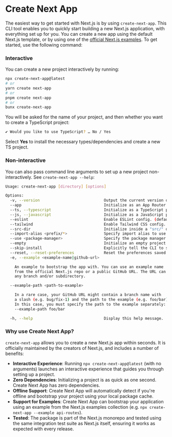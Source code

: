 # Create Next App

The easiest way to get started with Next.js is by using `create-next-app`. This CLI tool enables you to quickly start building a new Next.js application, with everything set up for you. You can create a new app using the default Next.js template, or by using one of the [official Next.js examples](https://github.com/vercel/next.js/tree/canary/examples). To get started, use the following command:

### Interactive

You can create a new project interactively by running:

```bash
npx create-next-app@latest
# or
yarn create next-app
# or
pnpm create next-app
# or
bunx create-next-app
```

You will be asked for the name of your project, and then whether you want to
create a TypeScript project:

```bash
✔ Would you like to use TypeScript? … No / Yes
```

Select **Yes** to install the necessary types/dependencies and create a new TS project.

### Non-interactive

You can also pass command line arguments to set up a new project
non-interactively. See `create-next-app --help`:

```bash
Usage: create-next-app [directory] [options]

Options:
  -v, --version                            Output the current version of create-next-app.
  --app                                    Initialize as an App Router project. (default)
  --ts, --typescript                       Initialize as a TypeScript project. (default)
  --js, --javascript                       Initialize as a JavaScript project.
  --eslint                                 Enable ESLint config. (default)
  --tailwind                               Enable Tailwind CSS config. (default)
  --src-dir                                Initialize inside a "src/" directory.
  --import-alias <prefix/*>                Specify import alias to use. (default: "@/*")
  --use <package-manager>                  Specify the package manager to use. (choices: "npm", "pnpm", "yarn", "bun")
  --empty                                  Initialize an empty project.
  --skip-install                           Explicitly tell the CLI to skip installing packages.
  --reset, --reset-preferences             Reset the preferences saved for create-next-app.
  -e, --example <example-name|github-url>

    An example to bootstrap the app with. You can use an example name
    from the official Next.js repo or a public GitHub URL. The URL can use
    any branch and/or subdirectory.

  --example-path <path-to-example>

    In a rare case, your GitHub URL might contain a branch name with
    a slash (e.g. bug/fix-1) and the path to the example (e.g. foo/bar).
    In this case, you must specify the path to the example separately:
    --example-path foo/bar

  -h, --help                               Display this help message.
```

### Why use Create Next App?

`create-next-app` allows you to create a new Next.js app within seconds. It is officially maintained by the creators of Next.js, and includes a number of benefits:

- **Interactive Experience**: Running `npx create-next-app@latest` (with no arguments) launches an interactive experience that guides you through setting up a project.
- **Zero Dependencies**: Initializing a project is as quick as one second. Create Next App has zero dependencies.
- **Offline Support**: Create Next App will automatically detect if you're offline and bootstrap your project using your local package cache.
- **Support for Examples**: Create Next App can bootstrap your application using an example from the Next.js examples collection (e.g. `npx create-next-app --example api-routes`).
- **Tested**: The package is part of the Next.js monorepo and tested using the same integration test suite as Next.js itself, ensuring it works as expected with every release.
